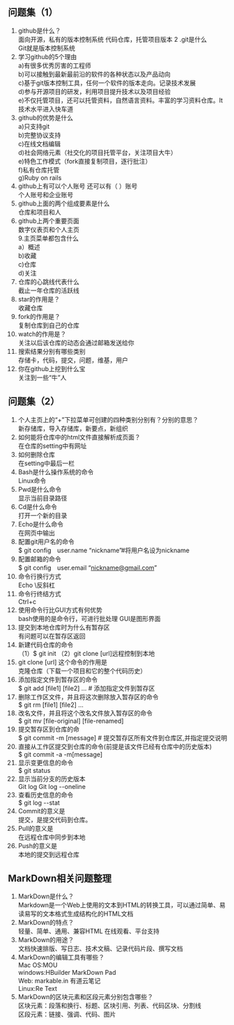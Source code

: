 ## 问题集（1）
1. github是什么？  
面向开源，私有的版本控制系统
代码仓库，托管项目版本
2 .git是什么  
Git就是版本控制系统
3. 学习github的5个理由  
a)有很多优秀厉害的工程师  
b)可以接触到最新最前沿的软件的各种状态以及产品动向  
c)基于git版本控制工具，任何一个软件的版本走向。记录技术发展  
d)参与开源项目的研发，利用项目提升技术以及项目经验  
e)不仅托管项目，还可以托管资料，自然语言资料。丰富的学习资料仓库。It技术水平进入快车道  
4. github的优势是什么  
a)只支持git  
b)完整协议支持  
c)在线文档编辑  
d)社会网络元素（社交化的项目托管平台，关注项目大牛）  
e)特色工作模式（fork直接复制项目，逐行批注）  
f)私有仓库托管  
g)Ruby on rails  
6. github上有可以个人账号 还可以有（ ）账号  
个人账号和企业账号  
7. github上面的两个组成要素是什么  
仓库和项目和人  
8. github上两个重要页面  
 数字仪表页和个人主页  
9.主页菜单都包含什么  
a）概述  
b)收藏  
c)仓库  
d)关注  
10. 仓库的心跳线代表什么  
截止一年仓库的活跃线
11. star的作用是？  
收藏仓库
12. fork的作用是？  
复制仓库到自己的仓库
13. watch的作用是？  
关注以后该仓库的动态会通过邮箱发送给你  
14. 搜索结果分别有哪些类别  
存储卡，代码，提交，问题，维基，用户
15. 你在github上挖到什么宝  
关注到一些“牛”人
## 问题集（2）
1. 个人主页上的“+”下拉菜单可创建的四种类别分别有？分别的意思？  
新存储库，导入存储库，新要点，新组织
2. 如何能将仓库中的html文件直接解析成页面？  
在仓库的setting中有网址
3. 如何删除仓库  
在setting中最后一栏
4. Bash是什么操作系统的命令  
Linux命令
5. Pwd是什么命令  
显示当前目录路径
6. Cd是什么命令  
打开一个新的目录
7. Echo是什么命令  
在网页中输出
8. 配置git用户名的命令  
$ git config　user.name “nickname”#将用户名设为nickname
9. 配置邮箱的命令  
$ git config　user.email “nickname@gmail.com”
10. 命令行换行方式  
Echo \反斜杠
11. 命令行终结方式  
Ctrl+c
12. 使用命令行比GUI方式有何优势  
bash使用的是命令行，可进行批处理
GUI是图形界面
13. 提交到本地仓库时为什么有暂存区  
 	有问题可以在暂存区返回
14. 新建代码仓库的命令  
（1）$ git init
（2）git clone [url]远程控制到本地
15. git clone [url] 这个命令的作用是  
克隆仓库（下载一个项目和它的整个代码历史）
16. 添加指定文件到暂存区的命令  
$ git add [file1] [file2] ... # 添加指定文件到暂存区
17. 删除工作区文件，并且将这次删除放入暂存区的命令  
$ git rm [file1] [file2] ... 
18. 改名文件，并且将这个改名文件放入暂存区的命令  
    $ git mv [file-original] [file-renamed]
19. 提交暂存区到仓库的命  
$ git commit -m [message] # 提交暂存区所有文件到仓库区,并指定提交说明
20. 直接从工作区提交到仓库的命令(前提是该文件已经有仓库中的历史版本)  
$ git commit -a -m[message]
21. 显示变更信息的命令  
$ git status
22. 显示当前分支的历史版本  
Git log     Git log --oneline
23. 查看历史信息的命令  
   $ git log --stat
24. Commit的意义是  
提交，是提交代码到仓库。
25. Pull的意义是  
在远程仓库中同步到本地
26. Push的意义是  
本地的提交到远程仓库
## MarkDown相关问题整理
1. MarkDown是什么？  
Markdown是一个Web上使用的文本到HTML的转换工具，可以通过简单、易读易写的文本格式生成结构化的HTML文档
2. MarkDown的特点？  
轻量、简单、通用、兼容HTML 在线观看、平台支持
3. MarkDown的用途？  
文档快速排版、写日志、技术文稿、记录代码片段、撰写文档
4. MarkDown的编辑工具有哪些？  
Mac OS:MOU   
windows:HBuilder MarkDown Pad   
Web: markable.in 有道云笔记   
Linux:Re Text  
5. MarkDown的区块元素和区段元素分别包含哪些？  
区块元素：段落和换行、标题、区块引用、列表、代码区块、分割线   
区段元素：链接、强调、代码、图片
